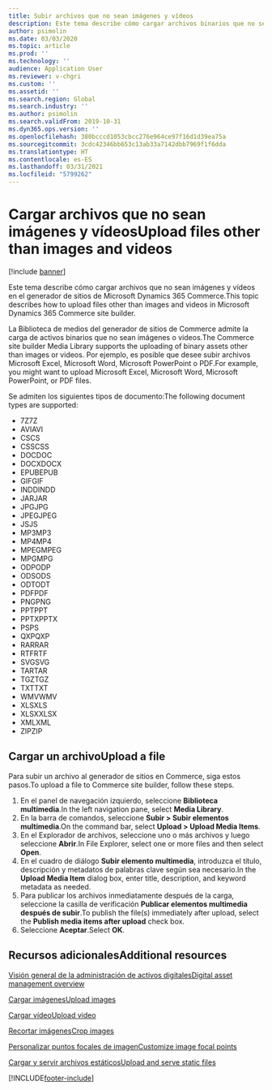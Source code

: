 ```yaml
---
title: Subir archivos que no sean imágenes y vídeos
description: Este tema describe cómo cargar archivos binarios que no sean imágenes y vídeos en el generador de sitios de Microsoft Dynamics 365 Commerce.
author: psimolin
ms.date: 03/03/2020
ms.topic: article
ms.prod: ''
ms.technology: ''
audience: Application User
ms.reviewer: v-chgri
ms.custom: ''
ms.assetid: ''
ms.search.region: Global
ms.search.industry: ''
ms.author: psimolin
ms.search.validFrom: 2019-10-31
ms.dyn365.ops.version: ''
ms.openlocfilehash: 380bcccd1053cbcc276e964ce97f16d1d39ea75a
ms.sourcegitcommit: 3cdc42346bb653c13ab33a7142dbb7969f1f6dda
ms.translationtype: HT
ms.contentlocale: es-ES
ms.lasthandoff: 03/31/2021
ms.locfileid: "5799262"
---
```

# <a name="upload-files-other-than-images-and-videos"></a><span data-ttu-id="0bc14-103">Cargar archivos que no sean imágenes y vídeos</span><span class="sxs-lookup"><span data-stu-id="0bc14-103">Upload files other than images and videos</span></span>

[!include [banner](includes/banner.md)]

<span data-ttu-id="0bc14-104">Este tema describe cómo cargar archivos que no sean imágenes y vídeos en el generador de sitios de Microsoft Dynamics 365 Commerce.</span><span class="sxs-lookup"><span data-stu-id="0bc14-104">This topic describes how to upload files other than images and videos in Microsoft Dynamics 365 Commerce site builder.</span></span>

<span data-ttu-id="0bc14-105">La Biblioteca de medios del generador de sitios de Commerce admite la carga de activos binarios que no sean imágenes o videos.</span><span class="sxs-lookup"><span data-stu-id="0bc14-105">The Commerce site builder Media Library supports the uploading of binary assets other than images or videos.</span></span> <span data-ttu-id="0bc14-106">Por ejemplo, es posible que desee subir archivos Microsoft Excel, Microsoft Word, Microsoft PowerPoint o PDF.</span><span class="sxs-lookup"><span data-stu-id="0bc14-106">For example, you might want to upload Microsoft Excel, Microsoft Word, Microsoft PowerPoint, or PDF files.</span></span>

<span data-ttu-id="0bc14-107">Se admiten los siguientes tipos de documento:</span><span class="sxs-lookup"><span data-stu-id="0bc14-107">The following document types are supported:</span></span>
- <span data-ttu-id="0bc14-108">7Z</span><span class="sxs-lookup"><span data-stu-id="0bc14-108">7Z</span></span>
- <span data-ttu-id="0bc14-109">AVI</span><span class="sxs-lookup"><span data-stu-id="0bc14-109">AVI</span></span>
- <span data-ttu-id="0bc14-110">CS</span><span class="sxs-lookup"><span data-stu-id="0bc14-110">CS</span></span>
- <span data-ttu-id="0bc14-111">CSS</span><span class="sxs-lookup"><span data-stu-id="0bc14-111">CSS</span></span>
- <span data-ttu-id="0bc14-112">DOC</span><span class="sxs-lookup"><span data-stu-id="0bc14-112">DOC</span></span>
- <span data-ttu-id="0bc14-113">DOCX</span><span class="sxs-lookup"><span data-stu-id="0bc14-113">DOCX</span></span>
- <span data-ttu-id="0bc14-114">EPUB</span><span class="sxs-lookup"><span data-stu-id="0bc14-114">EPUB</span></span>
- <span data-ttu-id="0bc14-115">GIF</span><span class="sxs-lookup"><span data-stu-id="0bc14-115">GIF</span></span>
- <span data-ttu-id="0bc14-116">INDD</span><span class="sxs-lookup"><span data-stu-id="0bc14-116">INDD</span></span>
- <span data-ttu-id="0bc14-117">JAR</span><span class="sxs-lookup"><span data-stu-id="0bc14-117">JAR</span></span>
- <span data-ttu-id="0bc14-118">JPG</span><span class="sxs-lookup"><span data-stu-id="0bc14-118">JPG</span></span>
- <span data-ttu-id="0bc14-119">JPEG</span><span class="sxs-lookup"><span data-stu-id="0bc14-119">JPEG</span></span>
- <span data-ttu-id="0bc14-120">JS</span><span class="sxs-lookup"><span data-stu-id="0bc14-120">JS</span></span>
- <span data-ttu-id="0bc14-121">MP3</span><span class="sxs-lookup"><span data-stu-id="0bc14-121">MP3</span></span>
- <span data-ttu-id="0bc14-122">MP4</span><span class="sxs-lookup"><span data-stu-id="0bc14-122">MP4</span></span>
- <span data-ttu-id="0bc14-123">MPEG</span><span class="sxs-lookup"><span data-stu-id="0bc14-123">MPEG</span></span>
- <span data-ttu-id="0bc14-124">MPG</span><span class="sxs-lookup"><span data-stu-id="0bc14-124">MPG</span></span>
- <span data-ttu-id="0bc14-125">ODP</span><span class="sxs-lookup"><span data-stu-id="0bc14-125">ODP</span></span>
- <span data-ttu-id="0bc14-126">ODS</span><span class="sxs-lookup"><span data-stu-id="0bc14-126">ODS</span></span>
- <span data-ttu-id="0bc14-127">ODT</span><span class="sxs-lookup"><span data-stu-id="0bc14-127">ODT</span></span>
- <span data-ttu-id="0bc14-128">PDF</span><span class="sxs-lookup"><span data-stu-id="0bc14-128">PDF</span></span>
- <span data-ttu-id="0bc14-129">PNG</span><span class="sxs-lookup"><span data-stu-id="0bc14-129">PNG</span></span>
- <span data-ttu-id="0bc14-130">PPT</span><span class="sxs-lookup"><span data-stu-id="0bc14-130">PPT</span></span>
- <span data-ttu-id="0bc14-131">PPTX</span><span class="sxs-lookup"><span data-stu-id="0bc14-131">PPTX</span></span>
- <span data-ttu-id="0bc14-132">PS</span><span class="sxs-lookup"><span data-stu-id="0bc14-132">PS</span></span>
- <span data-ttu-id="0bc14-133">QXP</span><span class="sxs-lookup"><span data-stu-id="0bc14-133">QXP</span></span>
- <span data-ttu-id="0bc14-134">RAR</span><span class="sxs-lookup"><span data-stu-id="0bc14-134">RAR</span></span>
- <span data-ttu-id="0bc14-135">RTF</span><span class="sxs-lookup"><span data-stu-id="0bc14-135">RTF</span></span>
- <span data-ttu-id="0bc14-136">SVG</span><span class="sxs-lookup"><span data-stu-id="0bc14-136">SVG</span></span>
- <span data-ttu-id="0bc14-137">TAR</span><span class="sxs-lookup"><span data-stu-id="0bc14-137">TAR</span></span>
- <span data-ttu-id="0bc14-138">TGZ</span><span class="sxs-lookup"><span data-stu-id="0bc14-138">TGZ</span></span>
- <span data-ttu-id="0bc14-139">TXT</span><span class="sxs-lookup"><span data-stu-id="0bc14-139">TXT</span></span>
- <span data-ttu-id="0bc14-140">WMV</span><span class="sxs-lookup"><span data-stu-id="0bc14-140">WMV</span></span>
- <span data-ttu-id="0bc14-141">XLS</span><span class="sxs-lookup"><span data-stu-id="0bc14-141">XLS</span></span>
- <span data-ttu-id="0bc14-142">XLSX</span><span class="sxs-lookup"><span data-stu-id="0bc14-142">XLSX</span></span>
- <span data-ttu-id="0bc14-143">XML</span><span class="sxs-lookup"><span data-stu-id="0bc14-143">XML</span></span>
- <span data-ttu-id="0bc14-144">ZIP</span><span class="sxs-lookup"><span data-stu-id="0bc14-144">ZIP</span></span>

## <a name="upload-a-file"></a><span data-ttu-id="0bc14-145">Cargar un archivo</span><span class="sxs-lookup"><span data-stu-id="0bc14-145">Upload a file</span></span>

<span data-ttu-id="0bc14-146">Para subir un archivo al generador de sitios en Commerce, siga estos pasos.</span><span class="sxs-lookup"><span data-stu-id="0bc14-146">To upload a file to Commerce site builder, follow these steps.</span></span>

1. <span data-ttu-id="0bc14-147">En el panel de navegación izquierdo, seleccione **Biblioteca multimedia**.</span><span class="sxs-lookup"><span data-stu-id="0bc14-147">In the left navigation pane, select **Media Library**.</span></span>
1. <span data-ttu-id="0bc14-148">En la barra de comandos, seleccione **Subir \> Subir elementos multimedia**.</span><span class="sxs-lookup"><span data-stu-id="0bc14-148">On the command bar, select **Upload \> Upload Media Items**.</span></span>
1. <span data-ttu-id="0bc14-149">En el Explorador de archivos, seleccione uno o más archivos y luego seleccione **Abrir**.</span><span class="sxs-lookup"><span data-stu-id="0bc14-149">In File Explorer, select one or more files and then select **Open**.</span></span>
1. <span data-ttu-id="0bc14-150">En el cuadro de diálogo **Subir elemento multimedia**, introduzca el título, descripción y metadatos de palabras clave según sea necesario.</span><span class="sxs-lookup"><span data-stu-id="0bc14-150">In the **Upload Media Item** dialog box, enter title, description, and keyword metadata as needed.</span></span>
1. <span data-ttu-id="0bc14-151">Para publicar los archivos inmediatamente después de la carga, seleccione la casilla de verificación **Publicar elementos multimedia después de subir**.</span><span class="sxs-lookup"><span data-stu-id="0bc14-151">To publish the file(s) immediately after upload, select the **Publish media items after upload** check box.</span></span>
1. <span data-ttu-id="0bc14-152">Seleccione **Aceptar**.</span><span class="sxs-lookup"><span data-stu-id="0bc14-152">Select **OK**.</span></span>

## <a name="additional-resources"></a><span data-ttu-id="0bc14-153">Recursos adicionales</span><span class="sxs-lookup"><span data-stu-id="0bc14-153">Additional resources</span></span>

[<span data-ttu-id="0bc14-154">Visión general de la administración de activos digitales</span><span class="sxs-lookup"><span data-stu-id="0bc14-154">Digital asset management overview</span></span>](dam-overview.md)

[<span data-ttu-id="0bc14-155">Cargar imágenes</span><span class="sxs-lookup"><span data-stu-id="0bc14-155">Upload images</span></span>](dam-upload-images.md)

[<span data-ttu-id="0bc14-156">Cargar vídeo</span><span class="sxs-lookup"><span data-stu-id="0bc14-156">Upload video</span></span>](dam-upload-video.md)

[<span data-ttu-id="0bc14-157">Recortar imágenes</span><span class="sxs-lookup"><span data-stu-id="0bc14-157">Crop images</span></span>](dam-crop-images.md)

[<span data-ttu-id="0bc14-158">Personalizar puntos focales de imagen</span><span class="sxs-lookup"><span data-stu-id="0bc14-158">Customize image focal points</span></span>](dam-custom-focal-point.md)

[<span data-ttu-id="0bc14-159">Cargar y servir archivos estáticos</span><span class="sxs-lookup"><span data-stu-id="0bc14-159">Upload and serve static files</span></span>](upload-serve-static-files.md)


[!INCLUDE[footer-include](../includes/footer-banner.md)]
